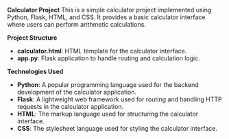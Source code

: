 **Calculator Project**
This is a simple calculator project implemented using Python, Flask, HTML, and CSS. It provides a basic calculator interface where users can perform arithmetic calculations.

**Project Structure**

- **calculator.html**: HTML template for the calculator interface.
- **app.py**: Flask application to handle routing and calculation logic.

**Technologies Used**

- **Python**: A popular programming language used for the backend development of the calculator application.
- **Flask**: A lightweight web framework used for routing and handling HTTP requests in the calculator application.
- **HTML**: The markup language used for structuring the calculator interface.
- **CSS**: The stylesheet language used for styling the calculator interface.
